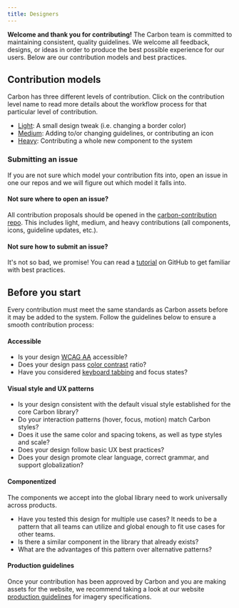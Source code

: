 ```yaml
---
title: Designers
---
```


**Welcome and thank you for contributing!** The Carbon team is committed to maintaining consistent, quality guidelines. We welcome all feedback, designs, or ideas in order to produce the best possible experience for our users. Below are our contribution models and best practices.

## Contribution models

Carbon has three different levels of contribution. Click on the contribution level name to read more details about the workflow process for that particular level of contribution.

- [Light](https://github.com/carbon-design-system/carbon-contribution/wiki/1.-Light-Contribution-Model): A small design tweak (i.e. changing a border color)
- [Medium](https://github.com/carbon-design-system/carbon-contribution/wiki/2.-Medium-Contribution-Model): Adding to/or changing guidelines, or contributing an icon
- [Heavy](https://github.com/carbon-design-system/carbon-contribution/wiki/3.-Heavy-Contribution-Model): Contributing a whole new component to the system

### Submitting an issue

If you are not sure which model your contribution fits into, open an issue in one our repos and we will figure out which model it falls into.

#### Not sure where to open an issue?

All contribution proposals should be opened in the [carbon-contribution repo](https://github.com/carbon-design-system/carbon-contribution). This includes light, medium, and heavy contributions (all components, icons, guideline updates, etc.).

#### Not sure how to submit an issue?

It's not so bad, we promise! You can read a [tutorial](https://help.github.com/articles/creating-an-issue/) on GitHub to get familiar with best practices.

## Before you start

Every contribution must meet the same standards as Carbon assets before it may be added to the system. Follow the guidelines below to ensure a smooth contribution process:

#### Accessible

- Is your design [WCAG AA](https://www.w3.org/WAI/WCAG20/quickref/) accessible?
- Does your design pass [color contrast](https://www.w3.org/TR/UNDERSTANDING-WCAG20/visual-audio-contrast-contrast.html) ratio?
- Have you considered [keyboard tabbing](/guidelines/accessibility) and focus states?

#### Visual style and UX patterns

- Is your design consistent with the default visual style established for the core Carbon library?
- Do your interaction patterns (hover, focus, motion) match Carbon styles?
- Does it use the same color and spacing tokens, as well as type styles and scale?
- Does your design follow basic UX best practices?
- Does your design promote clear language, correct grammar, and support globalization?

#### Componentized

The components we accept into the global library need to work universally across products.

- Have you tested this design for multiple use cases? It needs to be a pattern that all teams can utilize and global enough to fit use cases for other teams.
- Is there a similar component in the library that already exists?
- What are the advantages of this pattern over alternative patterns?

#### Production guidelines

Once your contribution has been approved by Carbon and you are making assets for the website, we recommend taking a look at our website [production guidelines](https://github.com/ibm/design-system-website/wiki/Production-guidelines) for imagery specifications.
